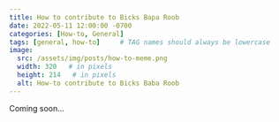 ```yaml
---
title: How to contribute to Bicks Bapa Roob
date: 2022-05-11 12:00:00 -0700
categories: [How-to, General]
tags: [general, how-to]     # TAG names should always be lowercase
image:
  src: /assets/img/posts/how-to-meme.png
  width: 320   # in pixels
  height: 214   # in pixels
  alt: How-to contribute to Bicks Baba Roob
---
```

Coming soon...
